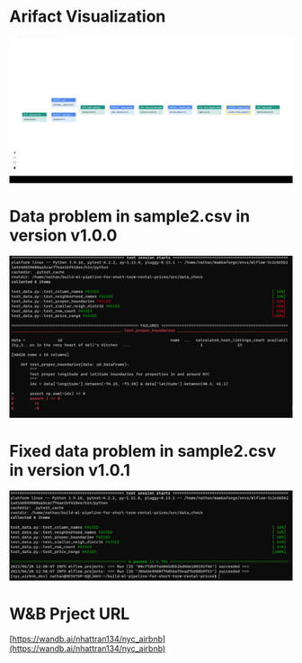# Arifact Visualization
![Best Performing Model Artifact](image.png)

# Data problem in sample2.csv in version v1.0.0
![Alt text](image-1.png)

# Fixed data problem in sample2.csv in version v1.0.1
![Alt text](image-2.png)

# W&B Prject URL
[https://wandb.ai/nhattran134/nyc_airbnb](https://wandb.ai/nhattran134/nyc_airbnb)
